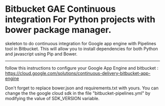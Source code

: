 # Bitbucket GAE Continuous integration For Python projects with bower package manager. 
skeleton to do continuous integration for Google app engine with Pipelines tool in Bitbucket. This will allow you to install dependencies for both Python and javascript using Pip and Bower.


----------

follow this instructions to configure your Google App Engine and bitbucket : 
https://cloud.google.com/solutions/continuous-delivery-bitbucket-app-engine

Don't forget to replace bower.json and requirements.txt with yours. 
You can change the the google cloud sdk in the file "bitbucket-pipelines.yml" by modifying the value of SDK_VERSION variable.
